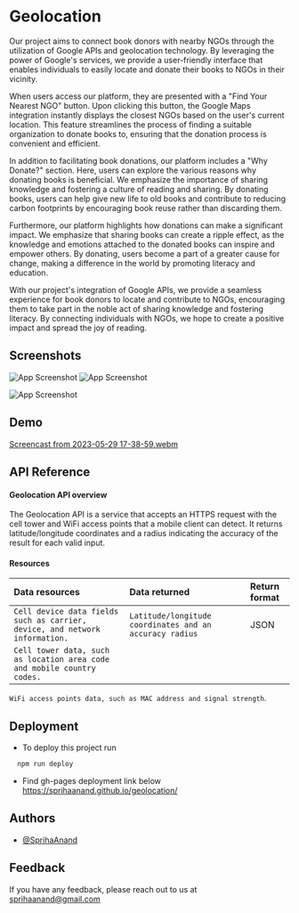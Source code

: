 
# Geolocation

Our project aims to connect book donors with nearby NGOs through the utilization of Google APIs and geolocation technology. By leveraging the power of Google's services, we provide a user-friendly interface that enables individuals to easily locate and donate their books to NGOs in their vicinity.

When users access our platform, they are presented with a "Find Your Nearest NGO" button. Upon clicking this button, the Google Maps integration instantly displays the closest NGOs based on the user's current location. This feature streamlines the process of finding a suitable organization to donate books to, ensuring that the donation process is convenient and efficient.

In addition to facilitating book donations, our platform includes a "Why Donate?" section. Here, users can explore the various reasons why donating books is beneficial. We emphasize the importance of sharing knowledge and fostering a culture of reading and sharing. By donating books, users can help give new life to old books and contribute to reducing carbon footprints by encouraging book reuse rather than discarding them.

Furthermore, our platform highlights how donations can make a significant impact. We emphasize that sharing books can create a ripple effect, as the knowledge and emotions attached to the donated books can inspire and empower others. By donating, users become a part of a greater cause for change, making a difference in the world by promoting literacy and education.

With our project's integration of Google APIs, we provide a seamless experience for book donors to locate and contribute to NGOs, encouraging them to take part in the noble act of sharing knowledge and fostering literacy. By connecting individuals with NGOs, we hope to create a positive impact and spread the joy of reading.


## Screenshots

![App Screenshot](https://github.com/SprihaAnand/geolocation/assets/97617046/3b768abe-b01d-42bf-8131-15d3db9bc2cb)
![App Screenshot](https://github.com/SprihaAnand/geolocation/assets/97617046/40cb4b4b-80e4-460d-9a42-c54e17dc567e)

![App Screenshot](https://github.com/SprihaAnand/geolocation/assets/97617046/3e6f0406-5932-4abd-af2c-874c0347afc2)

## Demo
[Screencast from 2023-05-29 17-38-59.webm](https://github.com/SprihaAnand/geolocation/assets/97617046/dcb11bcd-5053-4566-b9a0-28905bb5a824)

## API Reference
####  Geolocation API overview

The Geolocation API is a service that accepts an HTTPS request with the cell tower and WiFi access points that a mobile client can detect. It returns latitude/longitude coordinates and a radius indicating the accuracy of the result for each valid input.

#### Resources

| Data resources	 | Data returned     | Return format                |
| :-------- | :------- | :------------------------- |
| `Cell device data fields such as carrier, device, and network information.` | `Latitude/longitude coordinates and an accuracy radius` |JSON |
| `Cell tower data, such as location area code and mobile country codes.` |
`WiFi access points data, such as MAC address and signal strength`.

## Deployment

- To deploy this project run

```bash
  npm run deploy
```
- Find gh-pages deployment link below
https://sprihaanand.github.io/geolocation/

## Authors

- [@SprihaAnand](https://www.github.com/SprihaAnand)


## Feedback

If you have any feedback, please reach out to us at sprihaanand@gmail.com






